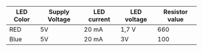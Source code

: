 
| LED Color | Supply Voltage | LED current |  LED voltage  | Resistor value |
|-----------|----------------|-------------|---------------|----------------|
|    RED    |       5V       |    20 mA    |      1,7 V    |     660        |
|    Blue   |       5V       |    20 mA    |       3V      |     100        |



